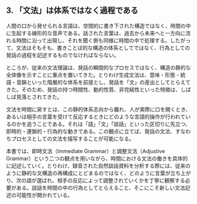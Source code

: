 ## 3. 「文法」は体系ではなく過程である

人間の口から発せられる言語は、空間的に書き下された構造ではなく、時間の中に生起する線形的な音声である。話された言葉は、過去から未来へと一方向に流れる時間に沿って出現し、それを聞く側も同様に時間の中で処理する。したがって、文法はそもそも、書きことば的な構造の体系としてではなく、行為としての発話の過程を記述するものでなければならない。

ところが、従来の文法理論は、発話の瞬間的なプロセスではなく、構造の静的な全体像を示すことに重点を置いてきた。とりわけ生成文法は、意味・形態・統語・音韻といった階層的な体系を前提とし、発話を「文」の産出としてとらえてきた。そのため、発話の持つ時間性、動的性質、非完結性といった特徴は、しばしば見落とされてきた。

文法を時間に戻すとは、この静的体系志向から離れ、人が実際に口を開くとき、あるいは相手の言葉を受けて反応するときにどのような言語的操作が行われているのかを追うことである。それは「語」「文」「談話」といった区切りに先立つ、即時的・連鎖的・行為的な動きである。この観点に立てば、発話の文法、すなわちプロセスとしての文法を描写することが可能になる。

本書では、即時文法（Immediate Grammar）と調整文法（Adjustive
Grammar）という二つの観点を用いながら、時間における文法の働きを具体的に記述していく。とりわけ、録音された自然談話資料を分析する際には、従来のように静的な文構造の再構成にとどまるのではなく、どのように言葉が立ち上がり、次の語が選ばれ、相手の反応によって調整されていくかを丁寧に観察する必要がある。談話を時間の中の行為としてとらえること、そこにこそ新しい文法記述の可能性が開かれている。
